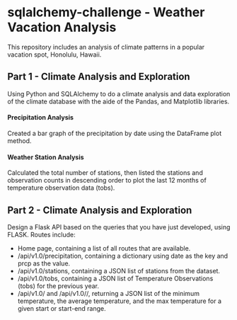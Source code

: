 # sqlalchemy-challenge - Weather Vacation Analysis

This repository includes an analysis of climate patterns in a popular vacation spot, Honolulu, Hawaii.

## Part 1 - Climate Analysis and Exploration

Using Python and SQLAlchemy to do a climate analysis and data exploration of the climate database with the aide of the Pandas, and Matplotlib libraries. 

#### Precipitation Analysis
Created a bar graph of the precipitation by date using the DataFrame plot method.

#### Weather Station Analysis
Calculated the total number of stations, then listed the stations and observation counts in descending order to plot the last 12 months of temperature observation data (tobs).

## Part 2 - Climate Analysis and Exploration
Design a Flask API based on the queries that you have just developed, using FLASK.
Routes include:
  - Home page, containing a list of all routes that are available.
  - /api/v1.0/precipitation, containing a dictionary using date as the key and prcp as the value.
  - /api/v1.0/stations, containing a JSON list of stations from the dataset.
  - /api/v1.0/tobs, containing a JSON list of Temperature Observations (tobs) for the previous year.
  - /api/v1.0/<start> and /api/v1.0/<start>/<end>, returning a JSON list of the minimum temperature, the average temperature, and the max temperature for a given start or start-end range.

